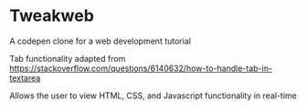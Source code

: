 # Tweakweb
A codepen clone for a web development tutorial


Tab functionality adapted from https://stackoverflow.com/questions/6140632/how-to-handle-tab-in-textarea

Allows the user to view HTML, CSS, and Javascript functionality in real-time
